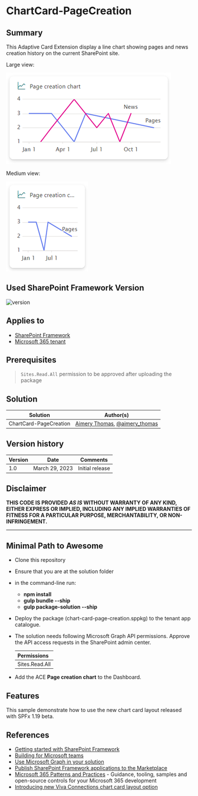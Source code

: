 # ChartCard-PageCreation

## Summary

This Adaptive Card Extension display a line chart showing pages and news creation history on the current SharePoint site.

Large view:

![LargeView](./assets/Large.png)

Medium view:

![MediumView](./assets/Medium.png)

## Used SharePoint Framework Version

![version](https://img.shields.io/badge/version-1.19.0--beta.0-yellow.svg)

## Applies to

- [SharePoint Framework](https://aka.ms/spfx)
- [Microsoft 365 tenant](https://docs.microsoft.com/en-us/sharepoint/dev/spfx/set-up-your-developer-tenant)

## Prerequisites

> `Sites.Read.All` permission to be approved after uploading the package

## Solution

| Solution    | Author(s)                                               |
| ----------- | ------------------------------------------------------- |
| ChartCard-PageCreation | [Aimery Thomas](https://github.com/a1mery), [@aimery_thomas](https://twitter.com/aimery_thomas) |

## Version history

| Version | Date             | Comments        |
| ------- | ---------------- | --------------- |
| 1.0     | March 29, 2023 | Initial release |

## Disclaimer

**THIS CODE IS PROVIDED _AS IS_ WITHOUT WARRANTY OF ANY KIND, EITHER EXPRESS OR IMPLIED, INCLUDING ANY IMPLIED WARRANTIES OF FITNESS FOR A PARTICULAR PURPOSE, MERCHANTABILITY, OR NON-INFRINGEMENT.**

---

## Minimal Path to Awesome

- Clone this repository
- Ensure that you are at the solution folder
- in the command-line run:
  - **npm install**
  - **gulp bundle --ship**
  - **gulp package-solution --ship**
- Deploy the package (chart-card-page-creation.sppkg) to the tenant app catalogue.
- The solution needs following Microsoft Graph API permissions. Approve the API access requests in the SharePoint admin center.

  | Permissions               |
  |---------------------------|
  | Sites.Read.All |

- Add the ACE **Page creation chart** to the Dashboard.

## Features

This sample demonstrate how to use the new chart card layout released with SPFx 1.19 beta. 

## References

- [Getting started with SharePoint Framework](https://docs.microsoft.com/en-us/sharepoint/dev/spfx/set-up-your-developer-tenant)
- [Building for Microsoft teams](https://docs.microsoft.com/en-us/sharepoint/dev/spfx/build-for-teams-overview)
- [Use Microsoft Graph in your solution](https://docs.microsoft.com/en-us/sharepoint/dev/spfx/web-parts/get-started/using-microsoft-graph-apis)
- [Publish SharePoint Framework applications to the Marketplace](https://docs.microsoft.com/en-us/sharepoint/dev/spfx/publish-to-marketplace-overview)
- [Microsoft 365 Patterns and Practices](https://aka.ms/m365pnp) - Guidance, tooling, samples and open-source controls for your Microsoft 365 development
- [Introducing new Viva Connections chart card layout option](https://www.youtube.com/watch?v=JOIb4KhiWAI&t=613s)
